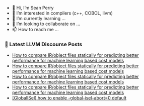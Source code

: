 - 👋 Hi, I’m Sean Perry
- 👀 I’m interested in compilers (c++, COBOL, llvm)
- 🌱 I’m currently learning ...
- 💞️ I’m looking to collaborate on ...
- 📫 How to reach me ...

<!---
s66perry/s66perry is a ✨ special ✨ repository because its `README.md` (this file) appears on your GitHub profile.
You can click the Preview link to take a look at your changes.
--->
### 📕 Latest LLVM Discourse Posts

<!-- DISCOURSE-LLVM:START -->
- [How to compare IR/object files statically for predicting better performance for machine learning based cost models](https://discourse.llvm.org/t/how-to-compare-ir-object-files-statically-for-predicting-better-performance-for-machine-learning-based-cost-models/71513#post_9)
- [How to compare IR/object files statically for predicting better performance for machine learning based cost models](https://discourse.llvm.org/t/how-to-compare-ir-object-files-statically-for-predicting-better-performance-for-machine-learning-based-cost-models/71513#post_8)
- [How to compare IR/object files statically for predicting better performance for machine learning based cost models](https://discourse.llvm.org/t/how-to-compare-ir-object-files-statically-for-predicting-better-performance-for-machine-learning-based-cost-models/71513#post_7)
- [How to compare IR/object files statically for predicting better performance for machine learning based cost models](https://discourse.llvm.org/t/how-to-compare-ir-object-files-statically-for-predicting-better-performance-for-machine-learning-based-cost-models/71513#post_6)
- [[GlobalISel] how to enable -global-isel-abort=0 default](https://discourse.llvm.org/t/globalisel-how-to-enable-global-isel-abort-0-default/71509#post_3)
<!-- DISCOURSE-LLVM:END -->
